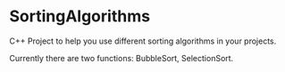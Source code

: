 # SortingAlgorithms
C++ Project to help you use different sorting algorithms in your projects.

Currently there are two functions: BubbleSort, SelectionSort.
